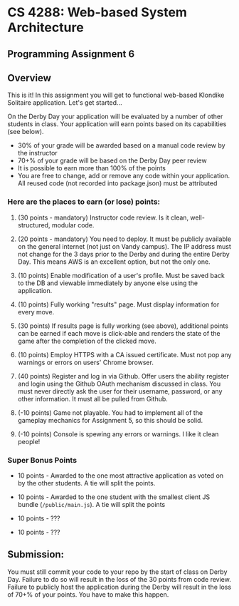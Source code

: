 # CS 4288: Web-based System Architecture 
## Programming Assignment 6

## Overview

This is it!  In this assignment you will get to functional web-based Klondike Solitaire application.  Let's get started...

On the Derby Day your application will be evaluated by a number of other students in class.  Your application will earn points based on its capabilities (see below).

* 30% of your grade will be awarded based on a manual code review by the instructor
* 70+% of your grade will be based on the Derby Day peer review  
* It is possible to earn more than 100% of the points
* You are free to change, add or remove any code within your application.  All reused code (not recorded into package.json) must be attributed

### Here are the places to earn (or lose) points:

1. (30 points - mandatory) Instructor code review.  Is it clean, well-structured, modular code.

1. (20 points - mandatory) You need to deploy.  It must be publicly available on the general internet (not just on Vandy campus).  The IP address must not change for the 3 days prior to the Derby and during the entire Derby Day.  This means AWS is an excellent option, but not the only one.

1. (10 points) Enable modification of a user's profile.  Must be saved back to the DB and viewable immediately by anyone else using the application.

1. (10 points) Fully working "results" page.  Must display information for every move.

1. (30 points) If results page is fully working (see above), additional points can be earned if each move is click-able and renders the state of the game after the completion of the clicked move. 

1. (10 points) Employ HTTPS with a CA issued certificate.  Must not pop any warnings or errors on users' Chrome browser.

1. (40 points) Register and log in via Github.  Offer users the ability register and login using the Github OAuth mechanism discussed in class.  You must never directly ask the user for their username, password, or any other information.  It must all be pulled from Github.

1. (-10 points) Game not playable.  You had to implement all of the gameplay mechanics for Assignment 5, so this should be solid.

1. (-10 points) Console is spewing any errors or warnings.  I like it clean people!

### Super Bonus Points

* 10 points - Awarded to the one most attractive application as voted on by the other students.  A tie will split the points.

* 10 points - Awarded to the one student with the smallest client JS bundle (```/public/main.js```).  A tie will split the points

* 10 points - ???

* 10 points - ???


## Submission:

You must still commit your code to your repo by the start of class on Derby Day.  Failure to do so will result in the loss of the 30 points from code review.  Failure to publicly host the application during the Derby will result in the loss of 70+% of your points.  You have to make this happen.